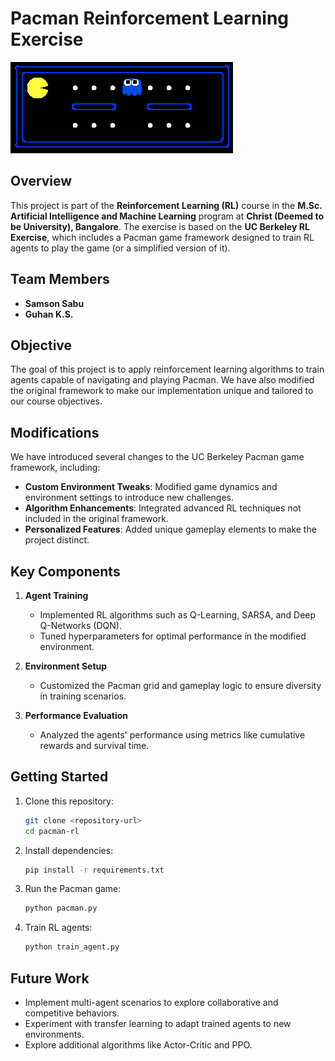 
# Pacman Reinforcement Learning Exercise

![Pacman Image](assets/pacman.png)

## Overview

This project is part of the **Reinforcement Learning (RL)** course in the **M.Sc. Artificial Intelligence and Machine Learning** program at **Christ (Deemed to be University), Bangalore**. The exercise is based on the **UC Berkeley RL Exercise**, which includes a Pacman game framework designed to train RL agents to play the game (or a simplified version of it).

## Team Members

- **Samson Sabu**  
- **Guhan K.S.**

## Objective

The goal of this project is to apply reinforcement learning algorithms to train agents capable of navigating and playing Pacman. We have also modified the original framework to make our implementation unique and tailored to our course objectives.

## Modifications

We have introduced several changes to the UC Berkeley Pacman game framework, including:

- **Custom Environment Tweaks**: Modified game dynamics and environment settings to introduce new challenges.  
- **Algorithm Enhancements**: Integrated advanced RL techniques not included in the original framework.  
- **Personalized Features**: Added unique gameplay elements to make the project distinct.  

## Key Components

1. **Agent Training**  
   - Implemented RL algorithms such as Q-Learning, SARSA, and Deep Q-Networks (DQN).  
   - Tuned hyperparameters for optimal performance in the modified environment.

2. **Environment Setup**  
   - Customized the Pacman grid and gameplay logic to ensure diversity in training scenarios.

3. **Performance Evaluation**  
   - Analyzed the agents' performance using metrics like cumulative rewards and survival time.

## Getting Started

1. Clone this repository:  
   ```bash
   git clone <repository-url>
   cd pacman-rl
   ```

2. Install dependencies:  
   ```bash
   pip install -r requirements.txt
   ```

3. Run the Pacman game:  
   ```bash
   python pacman.py
   ```

4. Train RL agents:  
   ```bash
   python train_agent.py
   ```

## Future Work

- Implement multi-agent scenarios to explore collaborative and competitive behaviors.  
- Experiment with transfer learning to adapt trained agents to new environments.  
- Explore additional algorithms like Actor-Critic and PPO.

